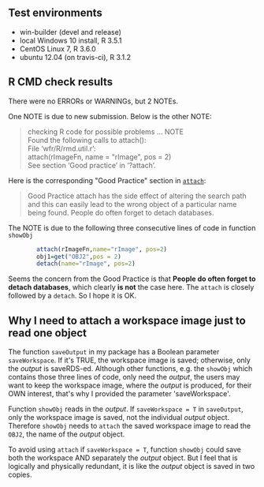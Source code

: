## Test environments
- win-builder (devel and release)
- local Windows 10 install, R 3.5.1
- CentOS Linux 7, R 3.6.0
- ubuntu 12.04 (on travis-ci), R 3.1.2


## R CMD check results
There were no ERRORs or WARNINGs, but 2 NOTEs. 

One NOTE is due to new submission. Below is the other NOTE:

> checking R code for possible problems ... NOTE  
  Found the following calls to attach():  
  File ‘wfr/R/rmd.util.r’:  
    attach(rImageFn, name = "rImage", pos = 2)  
  See section ‘Good practice’ in ‘?attach’.

Here is the corresponding "Good Practice" section in [`attach`](https://www.rdocumentation.org/packages/base/versions/3.6.1/topics/attach):
> Good Practice
attach has the side effect of altering the search path and this can easily lead to the wrong object of a particular name being found. People do often forget to detach databases.

The NOTE is due to the following three consecutive lines of code in function `showObj`
```r
        attach(rImageFn,name="rImage", pos=2)
        obj1=get("OBJ2",pos = 2)
        detach(name="rImage", pos=2)
```
Seems the concern from the Good Practice is that **People do often forget to detach databases**, which clearly **is not** the case here. The `attach` is closely followed by a `detach`. So I hope it is OK.

## Why I need to attach a workspace image just to read one object
The function `saveOutput` in my package has a Boolean parameter `saveWorkspace`. If it's TRUE, the workspace image is saved; otherwise, only the _output_ is saveRDS-ed. Although other functions, e.g. the `showObj` which contains those three lines of code, only need the _output_, the users may want to keep the workspace image, where the _output_ is produced, for their OWN interest, that's why I provided the parameter 'saveWorkspace'.

Function `showObj` reads in the _output_. If `saveWorkspace = T` in `saveOutput`, only the workspace image is saved, not the individual _output_ object. Therefore `showObj` needs to `attach` the saved workspace image to read the `OBJ2`, the name of the _output_ object. 

To avoid using `attach` if `saveWorkspace = T`, function `showObj` could save both the workspace AND separately the _output_ object. But I feel that is logically and physically redundant, it is like the _output_ object is saved in two copies.

